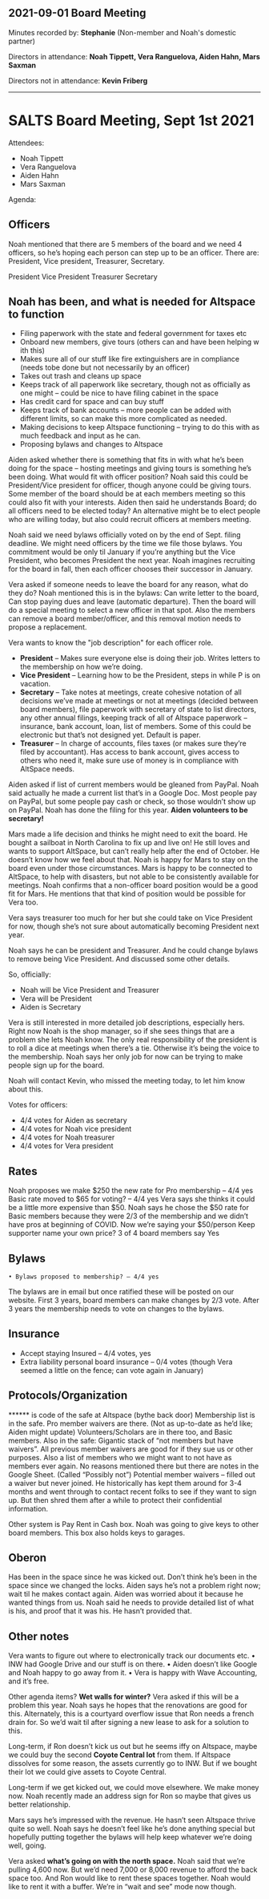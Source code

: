 ## 2021-09-01 Board Meeting

Minutes recorded by: **Stephanie** (Non-member and Noah's domestic partner)

Directors in attendance: **Noah Tippett, Vera Ranguelova, Aiden Hahn, Mars Saxman**

Directors not in attendance: **Kevin Friberg**

---

# SALTS Board Meeting, Sept 1st 2021

Attendees:
* Noah Tippett
* Vera Ranguelova
* Aiden Hahn
* Mars Saxman

Agenda: 

## Officers
Noah mentioned that there are 5 members of the board and we need 4 officers, so he’s hoping each person can step up to be an officer. There are: President, Vice president, Treasurer, Secretary. 

President
Vice President
Treasurer
Secretary

## Noah has been, and what is needed for Altspace to function
* Filing paperwork with the state and federal government for taxes etc
* Onboard new members, give tours (others can and have been helping w ith this)
* Makes sure all of our stuff like fire extinguishers are in compliance (needs tobe done but not necessarily by an officer)
* Takes out trash and cleans up space
* Keeps track of all paperwork like secretary, though not as officially as one might – could be nice to have filing cabinet in the space
* Has credit card for space and can buy stuff
* Keeps track of bank accounts – more people can be added with different limits, so can make this more complicated as needed.
* Making decisions to keep Altspace functioning – trying to do this with as much feedback and input as he can. 
* Proposing bylaws and changes to Altspace

Aiden asked whether there is something that fits in with what he’s been doing for the space – hosting meetings and giving tours is something he’s been doing. What would fit with officer position? 
Noah said this could be President/Vice president for officer, though anyone could be giving tours. Some member of the board should be at each members meeting so this could also fit with your interests. Aiden then said he understands Board; do all officers need to be elected today? An alternative might be to elect people who are willing today, but also could recruit officers at members meeting. 

Noah said we need bylaws officially voted on by the end of Sept. filing deadline. We might need officers by the time we file those bylaws. You commitment would be only til January if you’re anything but the Vice President, who becomes President the next year. Noah imagines recruiting for the board in fall, then each officer chooses their successor in January. 

Vera asked if someone needs to leave the board for any reason, what do they do? Noah mentioned this is in the bylaws: Can write letter to the board, Can stop paying dues and leave (automatic departure). Then the board will do a special meeting to select a new officer in that spot. Also the members can remove a board member/officer, and this removal motion needs to propose a replacement. 

Vera wants to know the "job description" for each officer role. 
* **President** – Makes sure everyone else is doing their job. Writes letters to the membership on how we’re doing.
* **Vice President** – Learning how to be the President, steps in while P is on vacation. 
* **Secretary** – Take notes at meetings, create cohesive notation of all decisions we’ve made at meetings or not at meetings (decided between board members), file paperwork with secretary of state to list directors, any other annual filings, keeping track of all of Altspace paperwork – insurance, bank account, loan, list of members. Some of this could be electronic but that’s not designed yet. Default is paper.  
* **Treasurer** – In charge of accounts, files taxes (or makes sure they’re filed by accountant). Has access to bank account, gives access to others who need it, make sure use of money is in compliance with AltSpace needs.

Aiden asked if list of current members would be gleaned from PayPal. Noah said actually he made a current list that’s in a Google Doc. Most people pay on PayPal, but some people pay cash or check, so those wouldn’t show up on PayPal. Noah has done the filing for this year.
**Aiden volunteers to be secretary!**

Mars made a life decision and thinks he might need to exit the board. He bought a sailboat in North Carolina to fix up and live on! He still loves and wants to support AltSpace, but can’t really help after the end of October. He doesn’t know how we feel about that. Noah is happy for Mars to stay on the board even under those circumstances. Mars is happy to be connected to AltSpace, to help with disasters, but not able to be consistently available for meetings. Noah confirms that a non-officer board position would be a good fit for Mars. He mentions that that kind of position would be possible for Vera too. 

Vera says treasurer too much for her but she could take on Vice President for now, though she’s not sure about automatically becoming President next year. 

Noah says he can be president and Treasurer. And he could change bylaws to remove being Vice President. And discussed some other details.

So, officially: 
* Noah will be Vice President and Treasurer
* Vera will be President
* Aiden is Secretary

Vera is still interested in more detailed job descriptions, especially hers. 
Right now Noah is the shop manager, so if she sees things that are a problem she lets Noah know. 
The only real responsibility of the president is to roll a dice at meetings when there’s a tie. Otherwise it’s being the voice to the membership. 
Noah says her only job for now can be trying to make people sign up for the board.

Noah will contact Kevin, who missed the meeting today, to let him know about this. 

Votes for officers: 
* 4/4 votes for Aiden as secretary
* 4/4 votes for Noah vice president 
* 4/4 votes for Noah treasurer
* 4/4 votes for Vera president

## Rates
Noah proposes we make $250 the new rate for Pro membership – 4/4 yes
Basic rate moved to $65 for voting? – 4/4 yes
Vera says she thinks it could be a little more expensive than $50. Noah says he chose the $50 rate for Basic members because they were 2/3 of the membership and we didn’t have pros at beginning of COVID. Now we’re saying your $50/person
Keep supporter name your own price? 3 of 4 board members say Yes

## Bylaws
    • Bylaws proposed to membership? – 4/4 yes
The bylaws are in email but once ratified these will be posted on our website. 
First 3 years, board members can make changes by 2/3 vote. After 3 years the membership needs to vote on changes to the bylaws.

## Insurance
*  Accept staying Insured – 4/4 votes, yes
* Extra liability personal board insurance – 0/4 votes (though Vera seemed a little on the fence; can vote again in January)

## Protocols/Organization
****** is code of the safe at Altspace (bythe back door)
Membership list is in the safe. Pro member waivers are there. (Not as up-to-date as he’d like; Aiden might update)
Volunteers/Scholars are in there too, and Basic members.
Also in the safe: Gigantic stack of “not members but have waivers”. All previous member waivers are good for if they sue us or other purposes.
Also a list of members who we might want to not have as members ever again. No reasons mentioned there but there are notes in the Google Sheet. (Called “Possibly not”)
Potential member waivers – filled out a waiver but never joined. He historically has kept them around for 3-4 months and went through to contact recent folks to see if they want to sign up. But then shred them after a while to protect their confidential information.

Other system is Pay Rent in Cash box. Noah was going to give keys to other board members. This box also holds keys to garages. 

## Oberon
Has been in the space since he was kicked out. Don’t think he’s been in the space since we changed the locks. Aiden says he’s not a problem right now; wait til he makes contact again. Aiden was worried about it because he wanted things from us. Noah said he needs to provide detailed list of what is his, and proof that it was his. He hasn’t provided that.  

## Other notes
Vera wants to figure out where to electronically track our documents etc. 
    • INW had Google Drive and our stuff is on there.
    • Aiden doesn’t like Google and Noah happy to go away from it. 
    • Vera is happy with Wave Accounting, and it’s free. 

Other agenda items?
**Wet walls for winter?** Vera asked if this will be a problem this year. Noah says he hopes that the renovations are good for this. Alternately, this is a courtyard overflow issue that Ron needs a french drain for. So we’d wait til after signing a new lease to ask for a solution to this. 

Long-term, if Ron doesn’t kick us out but he seems iffy on Altspace, maybe we could buy the second **Coyote Central lot** from them. If Altspace dissolves for some reason, the assets currently go to INW. But if we bought their lot we could give assets to Coyote Central. 

Long-term if we get kicked out, we could move elsewhere. We make money now. Noah recently made an address sign for Ron so maybe that gives us better relationship.  

Mars says he’s impressed with the revenue. He hasn’t seen Altspace thrive quite so well. Noah says he doesn’t feel like he’s done anything special but hopefully putting together the bylaws will help keep whatever we’re doing well, going.

Vera asked **what’s going on with the north space.** Noah said that we’re pulling 4,600 now. But we’d need 7,000 or 8,000 revenue to afford the back space too. And Ron would like to rent these spaces together. Noah would like to rent it with a buffer. We’re in “wait and see” mode now though.
